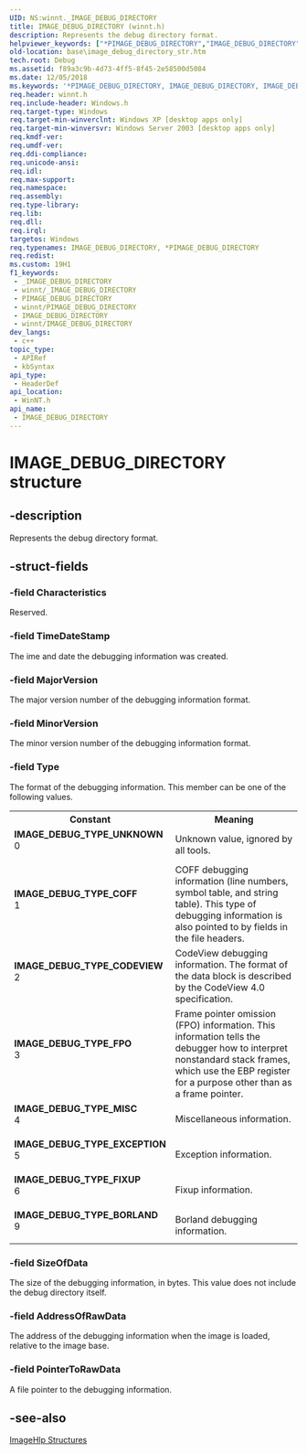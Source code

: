 ```yaml
---
UID: NS:winnt._IMAGE_DEBUG_DIRECTORY
title: IMAGE_DEBUG_DIRECTORY (winnt.h)
description: Represents the debug directory format.
helpviewer_keywords: ["*PIMAGE_DEBUG_DIRECTORY","IMAGE_DEBUG_DIRECTORY","IMAGE_DEBUG_DIRECTORY structure","IMAGE_DEBUG_TYPE_BORLAND","IMAGE_DEBUG_TYPE_CODEVIEW","IMAGE_DEBUG_TYPE_COFF","IMAGE_DEBUG_TYPE_EXCEPTION","IMAGE_DEBUG_TYPE_FIXUP","IMAGE_DEBUG_TYPE_FPO","IMAGE_DEBUG_TYPE_MISC","IMAGE_DEBUG_TYPE_UNKNOWN","PIMAGE_DEBUG_DIRECTORY","PIMAGE_DEBUG_DIRECTORY structure pointer","_IMAGE_DEBUG_DIRECTORY","_win32_image_debug_directory_str","base.image_debug_directory_str","winnt/IMAGE_DEBUG_DIRECTORY","winnt/PIMAGE_DEBUG_DIRECTORY"]
old-location: base\image_debug_directory_str.htm
tech.root: Debug
ms.assetid: f89a3c9b-4d73-4ff5-8f45-2e58500d5084
ms.date: 12/05/2018
ms.keywords: '*PIMAGE_DEBUG_DIRECTORY, IMAGE_DEBUG_DIRECTORY, IMAGE_DEBUG_DIRECTORY structure, IMAGE_DEBUG_TYPE_BORLAND, IMAGE_DEBUG_TYPE_CODEVIEW, IMAGE_DEBUG_TYPE_COFF, IMAGE_DEBUG_TYPE_EXCEPTION, IMAGE_DEBUG_TYPE_FIXUP, IMAGE_DEBUG_TYPE_FPO, IMAGE_DEBUG_TYPE_MISC, IMAGE_DEBUG_TYPE_UNKNOWN, PIMAGE_DEBUG_DIRECTORY, PIMAGE_DEBUG_DIRECTORY structure pointer, _IMAGE_DEBUG_DIRECTORY, _win32_image_debug_directory_str, base.image_debug_directory_str, winnt/IMAGE_DEBUG_DIRECTORY, winnt/PIMAGE_DEBUG_DIRECTORY'
req.header: winnt.h
req.include-header: Windows.h
req.target-type: Windows
req.target-min-winverclnt: Windows XP [desktop apps only]
req.target-min-winversvr: Windows Server 2003 [desktop apps only]
req.kmdf-ver: 
req.umdf-ver: 
req.ddi-compliance: 
req.unicode-ansi: 
req.idl: 
req.max-support: 
req.namespace: 
req.assembly: 
req.type-library: 
req.lib: 
req.dll: 
req.irql: 
targetos: Windows
req.typenames: IMAGE_DEBUG_DIRECTORY, *PIMAGE_DEBUG_DIRECTORY
req.redist: 
ms.custom: 19H1
f1_keywords:
 - _IMAGE_DEBUG_DIRECTORY
 - winnt/_IMAGE_DEBUG_DIRECTORY
 - PIMAGE_DEBUG_DIRECTORY
 - winnt/PIMAGE_DEBUG_DIRECTORY
 - IMAGE_DEBUG_DIRECTORY
 - winnt/IMAGE_DEBUG_DIRECTORY
dev_langs:
 - c++
topic_type:
 - APIRef
 - kbSyntax
api_type:
 - HeaderDef
api_location:
 - WinNT.h
api_name:
 - IMAGE_DEBUG_DIRECTORY
---
```


# IMAGE_DEBUG_DIRECTORY structure


## -description

Represents the debug directory format.

## -struct-fields

### -field Characteristics

Reserved.

### -field TimeDateStamp

The ime and date the debugging information was created.

### -field MajorVersion

The major version number of the debugging information format.

### -field MinorVersion

The minor version number of the debugging information format.

### -field Type

The format of the debugging information. This member can be one of the following values. 



<table>
<tr>
<th>Constant</th>
<th>Meaning</th>
</tr>
<tr>
<td width="40%"><a id="IMAGE_DEBUG_TYPE_UNKNOWN"></a><a id="image_debug_type_unknown"></a><dl>
<dt><b>IMAGE_DEBUG_TYPE_UNKNOWN</b></dt>
<dt>0</dt>
</dl>
</td>
<td width="60%">
Unknown value, ignored by all tools.

</td>
</tr>
<tr>
<td width="40%"><a id="IMAGE_DEBUG_TYPE_COFF"></a><a id="image_debug_type_coff"></a><dl>
<dt><b>IMAGE_DEBUG_TYPE_COFF</b></dt>
<dt>1</dt>
</dl>
</td>
<td width="60%">
COFF debugging information (line numbers, symbol table, and string table). This type of debugging information is also pointed to by fields in the file headers.

</td>
</tr>
<tr>
<td width="40%"><a id="IMAGE_DEBUG_TYPE_CODEVIEW"></a><a id="image_debug_type_codeview"></a><dl>
<dt><b>IMAGE_DEBUG_TYPE_CODEVIEW</b></dt>
<dt>2</dt>
</dl>
</td>
<td width="60%">
CodeView debugging information. The format of the data block is described by the CodeView 4.0 specification.

</td>
</tr>
<tr>
<td width="40%"><a id="IMAGE_DEBUG_TYPE_FPO"></a><a id="image_debug_type_fpo"></a><dl>
<dt><b>IMAGE_DEBUG_TYPE_FPO</b></dt>
<dt>3</dt>
</dl>
</td>
<td width="60%">
Frame pointer omission (FPO) information. This information tells the debugger how to interpret nonstandard stack frames, which use the EBP register for a purpose other than as a frame pointer.

</td>
</tr>
<tr>
<td width="40%"><a id="IMAGE_DEBUG_TYPE_MISC"></a><a id="image_debug_type_misc"></a><dl>
<dt><b>IMAGE_DEBUG_TYPE_MISC</b></dt>
<dt>4</dt>
</dl>
</td>
<td width="60%">
Miscellaneous information.

</td>
</tr>
<tr>
<td width="40%"><a id="IMAGE_DEBUG_TYPE_EXCEPTION"></a><a id="image_debug_type_exception"></a><dl>
<dt><b>IMAGE_DEBUG_TYPE_EXCEPTION</b></dt>
<dt>5</dt>
</dl>
</td>
<td width="60%">
Exception information.

</td>
</tr>
<tr>
<td width="40%"><a id="IMAGE_DEBUG_TYPE_FIXUP"></a><a id="image_debug_type_fixup"></a><dl>
<dt><b>IMAGE_DEBUG_TYPE_FIXUP</b></dt>
<dt>6</dt>
</dl>
</td>
<td width="60%">
Fixup information.

</td>
</tr>
<tr>
<td width="40%"><a id="IMAGE_DEBUG_TYPE_BORLAND"></a><a id="image_debug_type_borland"></a><dl>
<dt><b>IMAGE_DEBUG_TYPE_BORLAND</b></dt>
<dt>9</dt>
</dl>
</td>
<td width="60%">
Borland debugging information.

</td>
</tr>
</table>

### -field SizeOfData

The size of the debugging information, in bytes. This value does not include the debug directory itself.

### -field AddressOfRawData

The address of the debugging information when the image is loaded, relative to the image base.

### -field PointerToRawData

A file pointer to the debugging information.

## -see-also

<a href="https://docs.microsoft.com/windows/desktop/Debug/imagehlp-structures">ImageHlp Structures</a>

